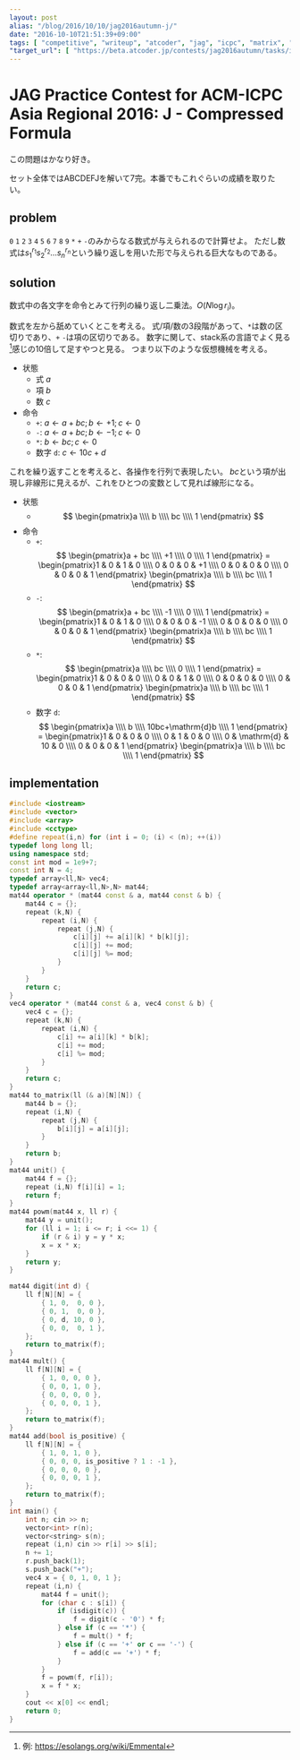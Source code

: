 ```yaml
---
layout: post
alias: "/blog/2016/10/10/jag2016autumn-j/"
date: "2016-10-10T21:51:39+09:00"
tags: [ "competitive", "writeup", "atcoder", "jag", "icpc", "matrix", "exponentiation-by-squaring" ]
"target_url": [ "https://beta.atcoder.jp/contests/jag2016autumn/tasks/icpc2016autumn_j" ]
---
```


# JAG Practice Contest for ACM-ICPC Asia Regional 2016: J - Compressed Formula

この問題はかなり好き。

セット全体ではABCDEFJを解いて$7$完。本番でもこれぐらいの成績を取りたい。

## problem

`0` `1` `2` `3` `4` `5` `6` `7` `8` `9` `*` `+` `-`のみからなる数式が与えられるので計算せよ。
ただし数式は$s_1^{r_1} s_2^{r_2} \dots s_n^{r_n}$という繰り返しを用いた形で与えられる巨大なものである。

## solution

数式中の各文字を命令とみて行列の繰り返し二乗法。$O(N \log r_i)$。

数式を左から舐めていくとこを考える。
式/項/数の3段階があって、`*`は数の区切りであり、`+` `-`は項の区切りである。
数字に関して、stack系の言語でよく見る[^1]感じの$10$倍して足すやつと見る。
つまり以下のような仮想機械を考える。

-   状態
    -   式 $a$
    -   項 $b$
    -   数 $c$
-   命令
    -   `+`: $a \gets a+bc ; b \gets +1 ; c \gets 0$
    -   `-`: $a \gets a+bc ; b \gets -1 ; c \gets 0$
    -   `*`: $b \gets bc ; c \gets 0$
    -   数字 `d`: $c \gets 10c + d$

これを繰り返すことを考えると、各操作を行列で表現したい。
$bc$という項が出現し非線形に見えるが、これをひとつの変数として見れば線形になる。

-   状態
    -   $$ \begin{pmatrix}a \\\\ b \\\\ bc \\\\ 1 \end{pmatrix} $$
-   命令
    -   `+`: $$ \begin{pmatrix}a + bc \\\\ +1 \\\\ 0 \\\\ 1 \end{pmatrix} = \begin{pmatrix}1 & 0 & 1 & 0 \\\\ 0 & 0 & 0 & +1 \\\\ 0 & 0 & 0 & 0 \\\\ 0 & 0 & 0 & 1 \end{pmatrix} \begin{pmatrix}a \\\\ b \\\\ bc \\\\ 1 \end{pmatrix} $$
    -   `-`: $$ \begin{pmatrix}a + bc \\\\ -1 \\\\ 0 \\\\ 1 \end{pmatrix} = \begin{pmatrix}1 & 0 & 1 & 0 \\\\ 0 & 0 & 0 & -1 \\\\ 0 & 0 & 0 & 0 \\\\ 0 & 0 & 0 & 1 \end{pmatrix} \begin{pmatrix}a \\\\ b \\\\ bc \\\\ 1 \end{pmatrix} $$
    -   `*`: $$ \begin{pmatrix}a \\\\ bc \\\\ 0 \\\\ 1 \end{pmatrix} = \begin{pmatrix}1 & 0 & 0 & 0 \\\\ 0 & 0 & 1 & 0 \\\\ 0 & 0 & 0 & 0 \\\\ 0 & 0 & 0 & 1 \end{pmatrix} \begin{pmatrix}a \\\\ b \\\\ bc \\\\ 1 \end{pmatrix} $$
    -   数字 `d`: $$ \begin{pmatrix}a \\\\ b \\\\ 10bc+\mathrm{d}b \\\\ 1 \end{pmatrix} = \begin{pmatrix}1 & 0 & 0 & 0 \\\\ 0 & 1 & 0 & 0 \\\\ 0 & \mathrm{d} & 10 & 0 \\\\ 0 & 0 & 0 & 1 \end{pmatrix} \begin{pmatrix}a \\\\ b \\\\ bc \\\\ 1 \end{pmatrix} $$

## implementation

``` c++
#include <iostream>
#include <vector>
#include <array>
#include <cctype>
#define repeat(i,n) for (int i = 0; (i) < (n); ++(i))
typedef long long ll;
using namespace std;
const int mod = 1e9+7;
const int N = 4;
typedef array<ll,N> vec4;
typedef array<array<ll,N>,N> mat44;
mat44 operator * (mat44 const & a, mat44 const & b) {
    mat44 c = {};
    repeat (k,N) {
        repeat (i,N) {
            repeat (j,N) {
                c[i][j] += a[i][k] * b[k][j];
                c[i][j] += mod;
                c[i][j] %= mod;
            }
        }
    }
    return c;
}
vec4 operator * (mat44 const & a, vec4 const & b) {
    vec4 c = {};
    repeat (k,N) {
        repeat (i,N) {
            c[i] += a[i][k] * b[k];
            c[i] += mod;
            c[i] %= mod;
        }
    }
    return c;
}
mat44 to_matrix(ll (& a)[N][N]) {
    mat44 b = {};
    repeat (i,N) {
        repeat (j,N) {
            b[i][j] = a[i][j];
        }
    }
    return b;
}
mat44 unit() {
    mat44 f = {};
    repeat (i,N) f[i][i] = 1;
    return f;
}
mat44 powm(mat44 x, ll r) {
    mat44 y = unit();
    for (ll i = 1; i <= r; i <<= 1) {
        if (r & i) y = y * x;
        x = x * x;
    }
    return y;
}

mat44 digit(int d) {
    ll f[N][N] = {
        { 1, 0,  0, 0 },
        { 0, 1,  0, 0 },
        { 0, d, 10, 0 },
        { 0, 0,  0, 1 },
    };
    return to_matrix(f);
}
mat44 mult() {
    ll f[N][N] = {
        { 1, 0, 0, 0 },
        { 0, 0, 1, 0 },
        { 0, 0, 0, 0 },
        { 0, 0, 0, 1 },
    };
    return to_matrix(f);
}
mat44 add(bool is_positive) {
    ll f[N][N] = {
        { 1, 0, 1, 0 },
        { 0, 0, 0, is_positive ? 1 : -1 },
        { 0, 0, 0, 0 },
        { 0, 0, 0, 1 },
    };
    return to_matrix(f);
}
int main() {
    int n; cin >> n;
    vector<int> r(n);
    vector<string> s(n);
    repeat (i,n) cin >> r[i] >> s[i];
    n += 1;
    r.push_back(1);
    s.push_back("+");
    vec4 x = { 0, 1, 0, 1 };
    repeat (i,n) {
        mat44 f = unit();
        for (char c : s[i]) {
            if (isdigit(c)) {
                f = digit(c - '0') * f;
            } else if (c == '*') {
                f = mult() * f;
            } else if (c == '+' or c == '-') {
                f = add(c == '+') * f;
            }
        }
        f = powm(f, r[i]);
        x = f * x;
    }
    cout << x[0] << endl;
    return 0;
}
```

[^1]: 例: <https://esolangs.org/wiki/Emmental>
